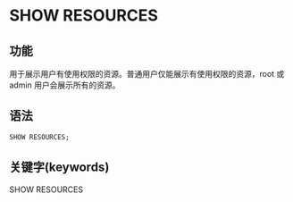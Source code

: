 # SHOW RESOURCES

## 功能

用于展示用户有使用权限的资源。普通用户仅能展示有使用权限的资源，root 或 admin 用户会展示所有的资源。

## 语法

```sql
SHOW RESOURCES;
```

## 关键字(keywords)

SHOW RESOURCES
